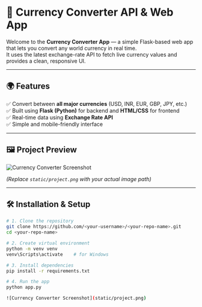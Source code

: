 # 💱 Currency Converter API & Web App

Welcome to the **Currency Converter App** — a simple Flask-based web app that lets you convert any world currency in real time.  
It uses the latest exchange-rate API to fetch live currency values and provides a clean, responsive UI.

---

## 🌍 Features

✅ Convert between **all major currencies** (USD, INR, EUR, GBP, JPY, etc.)  
✅ Built using **Flask (Python)** for backend and **HTML/CSS** for frontend  
✅ Real-time data using **Exchange Rate API**  
✅ Simple and mobile-friendly interface  

---

## 🖼️ Project Preview

![Currency Converter Screenshot](static/project.png)

*(Replace `static/project.png` with your actual image path)*  

---

## 🛠️ Installation & Setup

```bash
# 1. Clone the repository
git clone https://github.com/<your-username>/<your-repo-name>.git
cd <your-repo-name>

# 2. Create virtual environment
python -m venv venv
venv\Scripts\activate    # for Windows

# 3. Install dependencies
pip install -r requirements.txt

# 4. Run the app
python app.py

![Currency Converter Screenshot](static/project.png)

